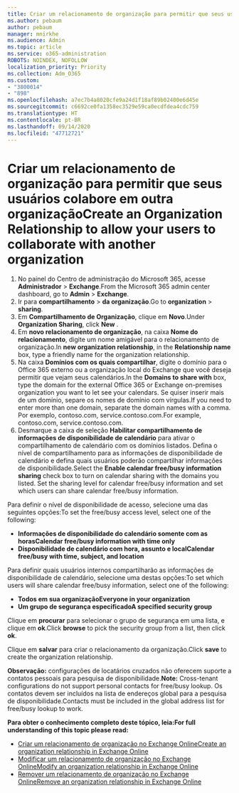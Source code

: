 ```yaml
---
title: Criar um relacionamento de organização para permitir que seus usuários colabore em outra organização
ms.author: pebaum
author: pebaum
manager: mnirkhe
ms.audience: Admin
ms.topic: article
ms.service: o365-administration
ROBOTS: NOINDEX, NOFOLLOW
localization_priority: Priority
ms.collection: Adm_O365
ms.custom:
- "3800014"
- "898"
ms.openlocfilehash: a7ec7b4a8020cfe9a24d1f18af89b02400e6d45e
ms.sourcegitcommit: c6692ce0fa1358ec3529e59ca0ecdfdea4cdc759
ms.translationtype: HT
ms.contentlocale: pt-BR
ms.lasthandoff: 09/14/2020
ms.locfileid: "47712721"
---
```

# <a name="create-an-organization-relationship-to-allow-your-users-to-collaborate-with-another-organization"></a><span data-ttu-id="f4a0d-102">Criar um relacionamento de organização para permitir que seus usuários colabore em outra organização</span><span class="sxs-lookup"><span data-stu-id="f4a0d-102">Create an Organization Relationship to allow your users to collaborate with another organization</span></span>

1. <span data-ttu-id="f4a0d-103">No painel do Centro de administração do Microsoft 365, acesse **Administrador** > **Exchange**.</span><span class="sxs-lookup"><span data-stu-id="f4a0d-103">From the Microsoft 365 admin center dashboard, go to **Admin** > **Exchange**.</span></span>
2. <span data-ttu-id="f4a0d-104">Ir para **compartilhamento** > **da organização**.</span><span class="sxs-lookup"><span data-stu-id="f4a0d-104">Go to **organization** > **sharing**.</span></span>
3. <span data-ttu-id="f4a0d-105">Em **Compartilhamento de Organização**, clique em **Novo**.</span><span class="sxs-lookup"><span data-stu-id="f4a0d-105">Under **Organization Sharing**, click **New** .</span></span>
4. <span data-ttu-id="f4a0d-106">Em **novo relacionamento de organização**, na caixa **Nome do relacionamento**, digite um nome amigável para o relacionamento de organização.</span><span class="sxs-lookup"><span data-stu-id="f4a0d-106">In **new organization relationship**, in the **Relationship name** box, type a friendly name for the organization relationship.</span></span>
5. <span data-ttu-id="f4a0d-107">Na caixa **Domínios com os quais compartilhar**, digite o domínio para o Office 365 externo ou a organização local do Exchange que você deseja permitir que vejam seus calendários.</span><span class="sxs-lookup"><span data-stu-id="f4a0d-107">In the **Domains to share with** box, type the domain for the external Office 365 or Exchange on-premises organization you want to let see your calendars.</span></span> <span data-ttu-id="f4a0d-108">Se quiser inserir mais de um domínio, separe os nomes de domínio com vírgulas.</span><span class="sxs-lookup"><span data-stu-id="f4a0d-108">If you need to enter more than one domain, separate the domain names with a comma.</span></span> <span data-ttu-id="f4a0d-109">Por exemplo, contoso.com, service.contoso.com.</span><span class="sxs-lookup"><span data-stu-id="f4a0d-109">For example, contoso.com, service.contoso.com.</span></span>
6. <span data-ttu-id="f4a0d-p102">Desmarque a caixa de seleção **Habilitar compartilhamento de informações de disponibilidade de calendário** para ativar o compartilhamento de calendário com os domínios listados. Defina o nível de compartilhamento para as informações de disponibilidade de calendário e defina quais usuários poderão compartilhar informações de disponibilidade.</span><span class="sxs-lookup"><span data-stu-id="f4a0d-p102">Select the **Enable calendar free/busy information sharing** check box to turn on calendar sharing with the domains you listed. Set the sharing level for calendar free/busy information and set which users can share calendar free/busy information.</span></span>  

<span data-ttu-id="f4a0d-112">Para definir o nível de disponibilidade de acesso, selecione uma das seguintes opções:</span><span class="sxs-lookup"><span data-stu-id="f4a0d-112">To set the free/busy access level, select one of the following:</span></span>

- <span data-ttu-id="f4a0d-113">**Informações de disponibilidade do calendário somente com as horas**</span><span class="sxs-lookup"><span data-stu-id="f4a0d-113">**Calendar free/busy information with time only**</span></span>
- <span data-ttu-id="f4a0d-114">**Disponibilidade de calendário com hora, assunto e local**</span><span class="sxs-lookup"><span data-stu-id="f4a0d-114">**Calendar free/busy with time, subject, and location**</span></span>  

 <span data-ttu-id="f4a0d-115">Para definir quais usuários internos compartilharão as informações de disponibilidade de calendário, selecione uma destas opções:</span><span class="sxs-lookup"><span data-stu-id="f4a0d-115">To set which users will share calendar free/busy information, select one of the following:</span></span>

- <span data-ttu-id="f4a0d-116">**Todos em sua organização**</span><span class="sxs-lookup"><span data-stu-id="f4a0d-116">**Everyone in your organization**</span></span>
- <span data-ttu-id="f4a0d-117">**Um grupo de segurança especificado**</span><span class="sxs-lookup"><span data-stu-id="f4a0d-117">**A specified security group**</span></span>  

<span data-ttu-id="f4a0d-118">Clique em **procurar** para selecionar o grupo de segurança em uma lista, e clique em **ok**.</span><span class="sxs-lookup"><span data-stu-id="f4a0d-118">Click **browse** to pick the security group from a list, then click **ok**.</span></span>

<span data-ttu-id="f4a0d-119">Clique em **salvar** para criar o relacionamento da organização.</span><span class="sxs-lookup"><span data-stu-id="f4a0d-119">Click **save** to create the organization relationship.</span></span>  

<span data-ttu-id="f4a0d-120">**Observação:** configurações de locatários cruzados não oferecem suporte a contatos pessoais para pesquisa de disponibilidade.</span><span class="sxs-lookup"><span data-stu-id="f4a0d-120">**Note:** Cross-tenant configurations do not support personal contacts for free/busy lookup.</span></span> <span data-ttu-id="f4a0d-121">Os contatos devem ser incluídos na lista de endereços global para a pesquisa de disponibilidade.</span><span class="sxs-lookup"><span data-stu-id="f4a0d-121">Contacts must be included in the global address list for free/busy lookup to work.</span></span>

<span data-ttu-id="f4a0d-122">**Para obter o conhecimento completo deste tópico, leia:**</span><span class="sxs-lookup"><span data-stu-id="f4a0d-122">**For full understanding of this topic please read:**</span></span>

- [<span data-ttu-id="f4a0d-123">Criar um relacionamento de organização no Exchange Online</span><span class="sxs-lookup"><span data-stu-id="f4a0d-123">Create an organization relationship in Exchange Online</span></span>](https://docs.microsoft.com/exchange/sharing/organization-relationships/create-an-organization-relationship)
- [<span data-ttu-id="f4a0d-124">Modificar um relacionamento de organização no Exchange Online</span><span class="sxs-lookup"><span data-stu-id="f4a0d-124">Modify an organization relationship in Exchange Online</span></span>](https://docs.microsoft.com/exchange/sharing/organization-relationships/modify-an-organization-relationship)
- [<span data-ttu-id="f4a0d-125">Remover um relacionamento de organização no Exchange Online</span><span class="sxs-lookup"><span data-stu-id="f4a0d-125">Remove an organization relationship in Exchange Online</span></span>](https://docs.microsoft.com/exchange/sharing/organization-relationships/remove-an-organization-relationship)
